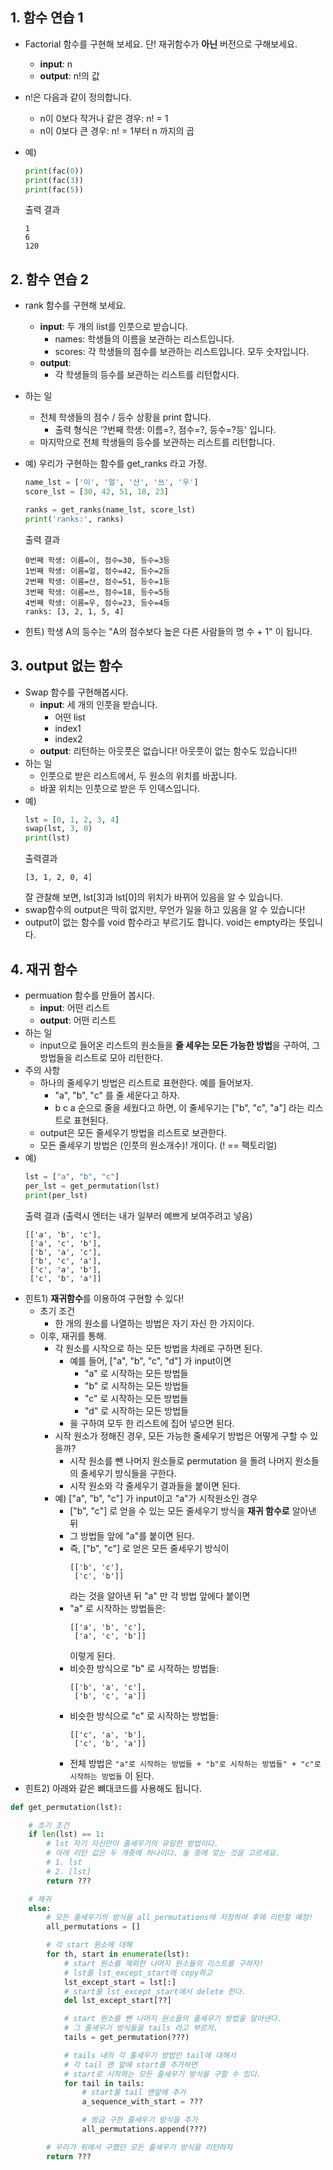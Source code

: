 ## 1. 함수 연습 1
- Factorial 함수를 구현해 보세요. 단! 재귀함수가 **아닌** 버전으로 구해보세요.
    - **input**: n
    - **output**: n!의 값

- n!은 다음과 같이 정의합니다.
    - n이 0보다 작거나 같은 경우: n! = 1
    - n이 0보다 큰 경우: n! = 1부터 n 까지의 곱

- 예) 
    ```python
    print(fac(0))
    print(fac(3))
    print(fac(5))
    ```
    출력 결과
    ```
    1
    6
    120
    ```

## 2. 함수 연습 2
- rank 함수를 구현해 보세요.
    - **input**: 두 개의 list를 인풋으로 받습니다.
        - names: 학생들의 이름을 보관하는 리스트입니다.
        - scores: 각 학생들의 점수를 보관하는 리스트입니다. 모두 숫자입니다.
    - **output**: 
        - 각 학생들의 등수를 보관하는 리스트를 리턴합시다.
- 하는 일
    - 전체 학생들의 점수 / 등수 상황을 print 합니다.
        - 출력 형식은 '?번째 학생: 이름=?, 점수=?, 등수=?등' 입니다.
    - 마지막으로 전체 학생들의 등수를 보관하는 리스트를 리턴합니다.

- 예) 우리가 구현하는 함수를 get_ranks 라고 가정.
    ```python
    name_lst = ['이', '얼', '산', '쓰', '우']
    score_lst = [30, 42, 51, 18, 23]

    ranks = get_ranks(name_lst, score_lst)
    print('ranks:', ranks)
    ```
    출력 결과
    ```
    0번째 학생: 이름=이, 점수=30, 등수=3등
    1번째 학생: 이름=얼, 점수=42, 등수=2등
    2번째 학생: 이름=산, 점수=51, 등수=1등
    3번째 학생: 이름=쓰, 점수=18, 등수=5등
    4번째 학생: 이름=우, 점수=23, 등수=4등
    ranks: [3, 2, 1, 5, 4]
    ```
    
- 힌트) 학생 A의 등수는 "A의 점수보다 높은 다른 사람들의 명 수 + 1" 이 됩니다.

## 3. output 없는 함수
- Swap 함수를 구현해봅시다. 
    - **input**: 세 개의 인풋을 받습니다.
        - 어떤 list
        - index1
        - index2
    - **output**: 리턴하는 아웃풋은 없습니다! 아웃풋이 없는 함수도 있습니다!!
- 하는 일
    - 인풋으로 받은 리스트에서, 두 원소의 위치를 바꿉니다.
    - 바꿀 위치는 인풋으로 받은 두 인덱스입니다.
- 예)
    ```python
    lst = [0, 1, 2, 3, 4]
    swap(lst, 3, 0)
    print(lst)
    ```
    출력결과
    ```
    [3, 1, 2, 0, 4]
    ```
    잘 관찰해 보면, lst[3]과 lst[0]의 위치가 바뀌어 있음을 알 수 있습니다. 
- swap함수의 output은 딱히 없지만, 무언가 일을 하고 있음을 알 수 있습니다!
- output이 없는 함수를 void 함수라고 부르기도 합니다. void는 empty라는 뜻입니다.


## 4. 재귀 함수
- permuation 함수를 만들어 봅시다.
    - **input**: 어떤 리스트
    - **output**: 어떤 리스트
- 하는 일
    - input으로 들어온 리스트의 원소들을 **줄 세우는 모든 가능한 방법**을 구하여, 그 방법들을 리스트로 모아 리턴한다.
- 주의 사항
    - 하나의 줄세우기 방법은 리스트로 표현한다. 예를 들어보자.
        - "a", "b", "c" 를 줄 세운다고 하자.
        - b c a 순으로 줄을 세웠다고 하면, 이 줄세우기는 ["b", "c", "a"] 라는 리스트로 표현된다.
    - output은 모든 줄세우기 방법을 리스트로 보관한다.
    - 모든 줄세우기 방법은 (인풋의 원소개수)! 개이다. (! == 팩토리얼)
- 예)
    ```python
    lst = ["a", "b", "c"]
    per_lst = get_permutation(lst)
    print(per_lst)
    ```
    출력 결과 (출력시 엔터는 내가 일부러 예쁘게 보여주려고 넣음)
    ```
    [['a', 'b', 'c'],
     ['a', 'c', 'b'],
     ['b', 'a', 'c'],
     ['b', 'c', 'a'],
     ['c', 'a', 'b'],
     ['c', 'b', 'a']]
    ```
- 힌트1) **재귀함수**를 이용하여 구현할 수 있다!
    - 초기 조건
        - 한 개의 원소를 나열하는 방법은 자기 자신 한 가지이다.
    - 이후, 재귀를 통해.
        - 각 원소를 시작으로 하는 모든 방법을 차례로 구하면 된다.
            - 예를 들어, ["a", "b", "c", "d"] 가 input이면 
                - "a" 로 시작하는 모든 방법들 
                - "b" 로 시작하는 모든 방법들 
                - "c" 로 시작하는 모든 방법들 
                - "d" 로 시작하는 모든 방법들 
            - 을 구하여 모두 한 리스트에 집어 넣으면 된다.
        - 시작 원소가 정해진 경우, 모든 가능한 줄세우기 방법은 어떻게 구할 수 있을까?
            - 시작 원소를 뺀 나머지 원소들로 permutation 을 돌려 나머지 원소들의 줄세우기 방식들을 구한다.
            - 시작 원소와 각 줄세우기 결과들을 붙이면 된다.
        - 예) ["a", "b", "c"] 가 input이고 "a"가 시작원소인 경우
            - ["b", "c"] 로 얻을 수 있는 모든 줄세우기 방식을 **재귀 함수로** 알아낸 뒤
            - 그 방법들 앞에 "a"를 붙이면 된다.
            - 즉, ["b", "c"] 로 얻은 모든 줄세우기 방식이
                ```
                [['b', 'c'],
                 ['c', 'b']]
                ```
                라는 것을 알아낸 뒤 "a" 만 각 방법 앞에다 붙이면
            - "a" 로 시작하는 방법들은:
                ```
                [['a', 'b', 'c'],
                 ['a', 'c', 'b']]
                ```
                이렇게 된다.
            - 비슷한 방식으로 "b" 로 시작하는 방법들:
                ```
                [['b', 'a', 'c'],
                 ['b', 'c', 'a']]
                ```
            - 비슷한 방식으로 "c" 로 시작하는 방법들:
                ```
                [['c', 'a', 'b'],
                 ['c', 'b', 'a']]
                ```
            - 전체 방법은 `"a"로 시작하는 방법들 + "b"로 시작하는 방법들" + "c"로 시작하는 방법들` 이 된다.
- 힌트2) 아래와 같은 뼈대코드를 사용해도 됩니다.
```python
def get_permutation(lst):

    # 초기 조건
    if len(lst) == 1:
        # lst 자기 자신만이 줄세우기의 유일한 방법이다.
        # 아래 리턴 값은 두 개중에 하나이다. 둘 중에 맞는 것을 고르세요.
        # 1. lst
        # 2. [lst]
        return ???

    # 재귀
    else:
        # 모든 줄세우기의 방식을 all_permutations에 저장하여 후에 리턴할 예정!
        all_permutations = []

        # 각 start 원소에 대해
        for th, start in enumerate(lst):
            # start 원소를 제외한 나머지 원소들의 리스트를 구하자!
            # lst를 lst_except_start에 copy하고
            lst_except_start = lst[:] 
            # start를 lst_except_start에서 delete 한다.
            del lst_except_start[??]

            # start 원소를 뺀 나머지 원소들의 줄세우기 방법을 알아낸다.
            # 그 줄세우기 방식들을 tails 라고 부르자.
            tails = get_permutation(???)

            # tails 내의 각 줄세우기 방법인 tail에 대해서 
            # 각 tail 맨 앞에 start를 추가하면 
            # start로 시작하는 모든 줄세우기 방식을 구할 수 있다.
            for tail in tails:
                # start를 tail 맨앞에 추가 
                a_sequence_with_start = ???

                # 방금 구한 줄세우기 방식을 추가
                all_permutations.append(???)

        # 우리가 위에서 구했던 모든 줄세우기 방식을 리턴하자
        return ???
```
